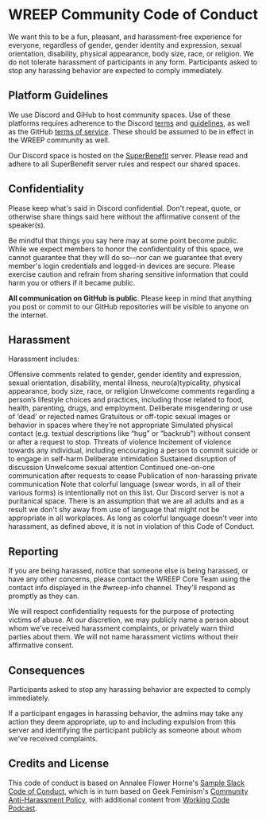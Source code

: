 # WREEP Community Code of Conduct

We want this to be a fun, pleasant, and harassment-free experience for everyone, regardless of gender, gender identity and expression, sexual orientation, disability, physical appearance, body size, race, or religion. We do not tolerate harassment of participants in any form. Participants asked to stop any harassing behavior are expected to comply immediately.

## Platform Guidelines

We use Discord and GiHub to host community spaces. Use of these platforms requires adherence to the Discord [terms](https://discord.com/terms) and [guidelines](https://discord.com/guidelines), as well as the GitHub [terms of service](https://docs.github.com/en/site-policy/github-terms/github-terms-of-service). These should be assumed to be in effect in the WREEP community as well.

Our Discord space is hosted on the [SuperBenefit](https://superbenefit.org/) server. Please read and adhere to all SuperBenefit server rules and respect our shared spaces.

## Confidentiality

Please keep what's said in Discord confidential. Don't repeat, quote, or otherwise share things said here without the affirmative consent of the speaker(s).

Be mindful that things you say here may at some point become public. While we expect members to honor the confidentiality of this space, we cannot guarantee that they will do so--nor can we guarantee that every member's login credentials and logged-in devices are secure. Please exercise caution and refrain from sharing sensitive information that could harm you or others if it became public.

**All communication on GitHub is public**. Please keep in mind that anything you post or commit to our GitHub repositories will be visible to anyone on the internet.

## Harassment

Harassment includes:

Offensive comments related to gender, gender identity and expression, sexual orientation, disability, mental illness, neuro(a)typicality, physical appearance, body size, race, or religion
Unwelcome comments regarding a person’s lifestyle choices and practices, including those related to food, health, parenting, drugs, and employment.
Deliberate misgendering or use of ‘dead’ or rejected names
Gratuitous or off-topic sexual images or behavior in spaces where they’re not appropriate
Simulated physical contact (e.g. textual descriptions like “hug” or “backrub”) without consent or after a request to stop.
Threats of violence
Incitement of violence towards any individual, including encouraging a person to commit suicide or to engage in self-harm
Deliberate intimidation
Sustained disruption of discussion
Unwelcome sexual attention
Continued one-on-one communication after requests to cease
Publication of non-harassing private communication
Note that colorful language (swear words, in all of their various forms) is intentionally not on this list. Our Discord server is not a puritanical space. There is an assumption that we are all adults and as a result we don't shy away from use of language that might not be appropriate in all workplaces. As long as colorful language doesn't veer into harassment, as defined above, it is not in violation of this Code of Conduct.

## Reporting

If you are being harassed, notice that someone else is being harassed, or have any other concerns, please contact the WREEP Core Team using the contact info displayed in the #wreep-info channel. They'll respond as promptly as they can.

We will respect confidentiality requests for the purpose of protecting victims of abuse. At our discretion, we may publicly name a person about whom we’ve received harassment complaints, or privately warn third parties about them. We will not name harassment victims without their affirmative consent.

## Consequences

Participants asked to stop any harassing behavior are expected to comply immediately.

If a participant engages in harassing behavior, the admins may take any action they deem appropriate, up to and including expulsion from this server and identifying the participant publicly as someone about whom we've received complaints.

## Credits and License

This code of conduct is based on Annalee Flower Horne's [Sample Slack Code of Conduct](https://gist.github.com/annalee/2cddeff11357c3a8a613583ebca4dc17), which is in turn based on Geek Feminism's [Community Anti-Harassment Policy](http://geekfeminism.wikia.com/wiki/Community_anti-harassment/Policy), with additional content from [Working Code Podcast](https://workingcode.dev/discord-coc/).
